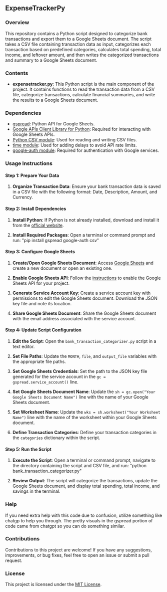 ## ExpenseTrackerPy

### Overview

This repository contains a Python script designed to categorize bank transactions and export them to a Google Sheets document. The script takes a CSV file containing transaction data as input, categorizes each transaction based on predefined categories, calculates total spending, total income, and leftover amount, and then writes the categorized transactions and summary to a Google Sheets document.

### Contents

- **expensetracker.py**: This Python script is the main component of the project. It contains functions to read the transaction data from a CSV file, categorize transactions, calculate financial summaries, and write the results to a Google Sheets document.

### Dependencies

- [gspread](https://github.com/burnash/gspread): Python API for Google Sheets.
- [Google APIs Client Library for Python](https://github.com/googleapis/google-api-python-client): Required for interacting with Google Sheets APIs.
- [Python CSV module](https://docs.python.org/3/library/csv.html): Used for reading and writing CSV files.
- [time module](https://docs.python.org/3/library/time.html): Used for adding delays to avoid API rate limits.
- [google-auth module](https://github.com/googleapis/google-auth-library-python): Required for authentication with Google services.


### Usage Instructions

#### Step 1: Prepare Your Data

1. **Organize Transaction Data**: Ensure your bank transaction data is saved in a CSV file with the following format: Date, Description, Amount, and Currency.

#### Step 2: Install Dependencies

1. **Install Python**: If Python is not already installed, download and install it from the [official website](https://www.python.org/downloads/).

2. **Install Required Packages**: Open a terminal or command prompt and run: "pip install gspread google-auth csv"

   
#### Step 3: Configure Google Sheets

1. **Create/Open Google Sheets Document**: Access [Google Sheets](https://sheets.google.com/) and create a new document or open an existing one.

2. **Enable Google Sheets API**: Follow the [instructions](https://developers.google.com/sheets/api/quickstart/python) to enable the Google Sheets API for your project.

3. **Generate Service Account Key**: Create a service account key with permissions to edit the Google Sheets document. Download the JSON key file and note its location.

4. **Share Google Sheets Document**: Share the Google Sheets document with the email address associated with the service account.

#### Step 4: Update Script Configuration

1. **Edit the Script**: Open the `bank_transaction_categorizer.py` script in a text editor.

2. **Set File Paths**: Update the `MONTH`, `file`, and `output_file` variables with the appropriate file paths.

3. **Set Google Sheets Credentials**: Set the path to the JSON key file generated for the service account in the `gc = gspread.service_account()` line.

4. **Set Google Sheets Document Name**: Update the `sh = gc.open("Your Google Sheets Document Name")` line with the name of your Google Sheets document.

5. **Set Worksheet Name**: Update the `wks = sh.worksheet("Your Worksheet Name")` line with the name of the worksheet within your Google Sheets document.

6. **Define Transaction Categories**: Define your transaction categories in the `categories` dictionary within the script.

#### Step 5: Run the Script

1. **Execute the Script**: Open a terminal or command prompt, navigate to the directory containing the script and CSV file, and run: "python bank_transaction_categorizer.py"

   
2. **Review Output**: The script will categorize the transactions, update the Google Sheets document, and display total spending, total income, and savings in the terminal.

### Help

If you need extra help with this code due to confusion, utilize something like chatgp to help you through.
The pretty visuals in the gspread portion of code came from chatgpt so you can do something similar.

### Contributions

Contributions to this project are welcome! If you have any suggestions, improvements, or bug fixes, feel free to open an issue or submit a pull request.

### License

This project is licensed under the [MIT License](LICENSE).

